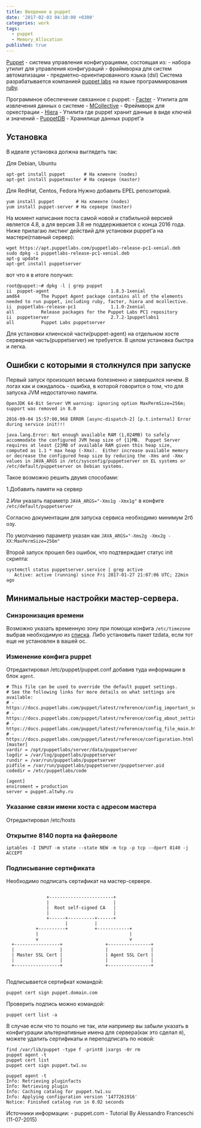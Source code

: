 ```yaml
---
title: Введение в puppet
date: '2017-02-03 04:10:00 +0300'
categories: work
tags:
  - puppet
  - Memory_Allocation
published: true
---
```

[Puppet](https://puppet.com/) - система управления конфигурациями, состоящая из:
    - набора утилит для управления конфигураций
    - фраймворка для систем автоматизации
    - предметно-ориентированного языка (dsl)
Система разрабатывается компанией [puppet labs](http://puppetlabs.com/) на языке программирования [ruby](ruby-lang.org).

Программное обеспечение связанное с puppet:
	- [Facter](https://docs.puppet.com/facter/) - Утилита для извлечения данных о системе
    - [MCollective](https://docs.puppet.com/mcollective/) - Фреймворк для оркестрации
    - [Hiera](https://docs.puppet.com/hiera/1/) - Утилита где puppet хранит данные в виде ключей и значений
    - [PuppetDB](https://docs.puppet.com/puppetdb/1/) - Хранилище данных puppet'a
    
## Установка

В идеале установка должна выглядеть так:

Для Debian, Ubuntu

```
apt-get install puppet       # На клиенте (nodes)
apt-get install puppetmaster # На сервере (master)
```

Для RedHat, Centos, Fedora
Нужно добавить EPEL репозиторий.

```
yum install puppet        # На клиенте (nodes)
yum install puppet-server # На сервере (master)
```

На момент написания поста самой новой и стабильной версией является 4.8, а  для версия 3.8 не поддерживается с конца 2016 года.
Ниже прилагаю листинг действий для установки puppet'a на мастере(главный сервер):

```
wget https://apt.puppetlabs.com/puppetlabs-release-pc1-xenial.deb
sudo dpkg -i puppetlabs-release-pc1-xenial.deb
apt-g update
apt-get install puppetserver

```

вот что я в итоге получил:

```
root@puppet:~# dpkg -l | grep puppet
ii  puppet-agent                       1.8.3-1xenial                   amd64        The Puppet Agent package contains all of the elements needed to run puppet, including ruby, facter, hiera and mcollective.
ii  puppetlabs-release-pc1             1.1.0-2xenial                   all          Release packages for the Puppet Labs PC1 repository
ii  puppetserver                       2.7.2-1puppetlabs1              all          Puppet Labs puppetserver
```

Для установки клиенской части(puppet-agent) на отдельном хосте серверная часть(puppetserver) не требуется. В целом установка быстра и легка.

## Ошибки с которыми я столкнулся при запуске

Первый запуск произошел весьма болезненно и завершился ничем. В логах как и ожидалось - ошибка, в которой говорится о том, что для запуска JVM недостаточно памяти.

```
OpenJDK 64-Bit Server VM warning: ignoring option MaxPermSize=256m; support was removed in 8.0
```

```
2016-09-04 15:57:00,968 ERROR [async-dispatch-2] [p.t.internal] Error during service init!!!

java.lang.Error: Not enough available RAM (1,024MB) to safely accommodate the configured JVM heap size of {1}MB.  Puppet Server requires at least {2}MB of available RAM given this heap size, computed as 1.1 * max heap (-Xmx).  Either increase available memory or decrease the configured heap size by reducing the -Xms and -Xmx values in JAVA_ARGS in /etc/sysconfig/puppetserver on EL systems or /etc/default/puppetserver on Debian systems.
```

Такое возможно решить двумя способами:

1.Добавить памяти на сервер

2.Или указать параметр `JAVA_ARGS="-Xms1g -Xmx1g"`  в конфиге `/etc/default/puppetserver`

Согласно документации для запуска сервиса необходимо минимум 2гб озу.

По умолчанию параметр указан как `JAVA_ARGS="-Xms2g -Xmx2g -XX:MaxPermSize=256m"`

Второй запуск прошел без ошибок, что подтверждает статус init скрипта:

```
systemctl status puppetserver.service | grep active
   Active: active (running) since Fri 2017-01-27 21:07:06 UTC; 22min ago
```

## Минимальные настройки мастер-сервера.

### Синзронизация времени
Возможно указать  временную зону при помощи конфига `/etc/timezone` выбрав необходимую из [списка](https://en.wikipedia.org/wiki/List_of_tz_database_time_zones).
Либо установить пакет tzdata, если тот еще не установлен в вашей ос.

### Изменение конфига puppet
Отредактировал /etc/puppet/puppet.conf добавив туда информации в блок `agent`.

```
# This file can be used to override the default puppet settings.
# See the following links for more details on what settings are available:
# - https://docs.puppetlabs.com/puppet/latest/reference/config_important_settings.html
# - https://docs.puppetlabs.com/puppet/latest/reference/config_about_settings.html
# - https://docs.puppetlabs.com/puppet/latest/reference/config_file_main.html
# - https://docs.puppetlabs.com/puppet/latest/reference/configuration.html
[master]
vardir = /opt/puppetlabs/server/data/puppetserver
logdir = /var/log/puppetlabs/puppetserver
rundir = /var/run/puppetlabs/puppetserver
pidfile = /var/run/puppetlabs/puppetserver/puppetserver.pid
codedir = /etc/puppetlabs/code

[agent]
enviroment = production
server = puppet.altwhy.ru
```

### Указание связи имени хоста с адресом мастера
Отредактировал /etc/hosts

### Открытие 8140 порта на файерволе

```
iptables -I INPUT -m state --state NEW -m tcp -p tcp --dport 8140 -j ACCEPT
```

### Подписывание сертификата

Необходимо подписать сертификат на мастер-сервере.

```

			   +------------------------+
               |                        |
               |  Root self-signed CA   |
               |                        |
               +------+----------+------+
                      |          |
           +----------+          +------------+
           |                                  |
           v                                  v
  +-----------------+                +----------------+
  |                 |                |                |
  | Master SSL Cert |                | Agent SSL Cert |
  |                 |                |                |
  +-----------------+                +----------------+
  
 ```

Подписывается сертифкат командой:

`puppet cert sign puppet.domain.com`

Проверить подпись можно командой:

`puppet cert list -a`

В случае если что то пошло не так, или например вы забыли указать в конфигурации альтернативные имена для сервера(как это сделал я), можете удалить сертификаты и переподписать по новой:

```
find /var/lib/puppet -type f -print0 |xargs -0r rm
puppet agent -t
puppet cert list
puppet cert sign puppet.tw1.su

```


```
puppet agent -t
Info: Retrieving pluginfacts
Info: Retrieving plugin
Info: Caching catalog for puppet.tw1.su
Info: Applying configuration version '1477261916'
Notice: Finished catalog run in 0.02 seconds

```




Источники информации:
	- puppet.com
    - Tutorial By Alessandro Franceschi (11-07-2015)
